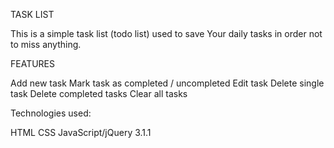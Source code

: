 TASK LIST

This is a simple task list (todo list) used to save Your daily tasks in order not to miss anything.

FEATURES

Add new task
Mark task as completed / uncompleted
Edit task
Delete single task
Delete completed tasks
Clear all tasks

Technologies used:

HTML
CSS
JavaScript/jQuery 3.1.1
